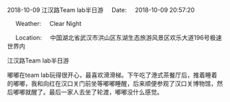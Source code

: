 2018-10-09 江汉路Team lab半日游     Date:     2018-10-09 20:57:20

     Weather:     Clear Night

     Location:     中国湖北省武汉市洪山区东湖生态旅游风景区欢乐大道196号极速世界内

江汉路Team lab半日游

嘟嘟在team lab玩得很开心，最喜欢滑滑梯。下午吃了港式茶餐厅后，推着睡着的嘟嘟，我和向红在汉口关门前坐等嘟嘟睡醒，后来顺便参观了汉口关博物馆，然后嘟嘟就醒了。最后一家人去坐了轮渡，嘟嘟没什么感觉。
